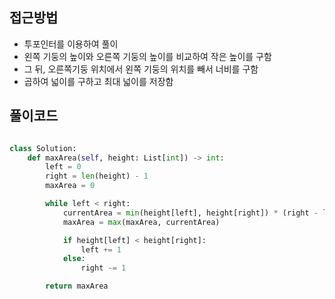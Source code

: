 ## 접근방법
- 투포인터를 이용하여 풀이
- 왼쪽 기둥의 높이와 오른쪽 기둥의 높이를 비교하여 작은 높이를 구함
- 그 뒤, 오른쪽기둥 위치에서 왼쪽 기둥의 위치를 빼서 너비를 구함
- 곱하여 넓이를 구하고 최대 넓이를 저장함

## 풀이코드
```py

class Solution:
    def maxArea(self, height: List[int]) -> int:
        left = 0
        right = len(height) - 1
        maxArea = 0

        while left < right:
            currentArea = min(height[left], height[right]) * (right - left)
            maxArea = max(maxArea, currentArea)

            if height[left] < height[right]:
                left += 1
            else:
                right -= 1

        return maxArea
```